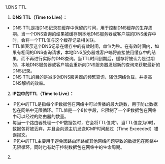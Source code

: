 1.DNS TTL

1. **DNS TTL（Time to Live）：**
- DNS TTL是指DNS记录在缓存中保留的时间，用于控制DNS缓存的生存周期。当一个DNS查询的结果被缓存到本地DNS服务器或客户端的DNS缓存中时，会将一个TTL值与这个缓存记录相关联。
- TTL值表示这个DNS记录在缓存中的有效时间，单位为秒。在有效时间内，如果有相同的DNS查询请求，本地DNS服务器或客户端将直接使用缓存中的结果，而不再进行实际的DNS查询。当TTL时间到期后，缓存将被认为是过期的，本地DNS服务器或客户端会重新向DNS服务器发起新的查询来获取最新的DNS记录。
- DNS TTL的目的是减少对DNS服务器的频繁查询，降低网络负载，并提高DNS解析的效率。
2. **IP包中的TTL（Time to Live）：**
- IP包中的TTL是指每个IP数据包在网络中可以传播的最大跳数，用于防止数据包在网络中无限循环。TTL值是一个8位字段，它限制了一个IP数据包在网络中可以经过的路由器的数量。
- 每当一个路由器处理一个IP数据包时，它会将TTL值减1。当TTL值变为0时，数据包将被丢弃，并且会向源主机发送ICMP时间超过（Time Exceeded）错误报文。
- IP包中的TTL主要用于避免因路由环路或其他网络问题导致的数据包在网络中无限循环，同时也有助于控制数据包在网络中的生命周期。

2.
